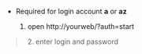 - Required for login account **a** or **az**

  1. open http://yourweb/?auth=start

> 2. enter login and password